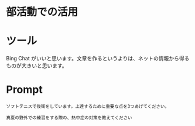 # 部活動での活用

# ツール

Bing Chat がいいと思います。文章を作るというよりは、ネットの情報から得るものが大きいと思います。

# Prompt

```text
ソフトテニスで後衛をしています。上達するために重要な点を3つあげてください。
```

```text
真夏の野外での練習をする際の、熱中症の対策を教えてください
```